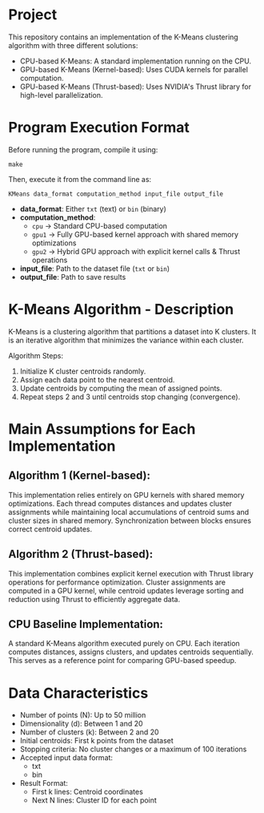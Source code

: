 # Project
This repository contains an implementation of the K-Means clustering algorithm with three different solutions:
- CPU-based K-Means: A standard implementation running on the CPU.
- GPU-based K-Means (Kernel-based): Uses CUDA kernels for parallel computation.
- GPU-based K-Means (Thrust-based): Uses NVIDIA's Thrust library for high-level parallelization.

# Program Execution Format

Before running the program, compile it using:

```
make
```

Then, execute it from the command line as:

```
KMeans data_format computation_method input_file output_file
```

- **data_format**: Either `txt` (text) or `bin` (binary)
- **computation_method**:
  - `cpu` → Standard CPU-based computation
  - `gpu1` → Fully GPU-based kernel approach with shared memory optimizations
  - `gpu2` → Hybrid GPU approach with explicit kernel calls & Thrust operations
- **input_file**: Path to the dataset file (`txt` or `bin`)
- **output_file**: Path to save results

# K-Means Algorithm - Description
K-Means is a clustering algorithm that partitions a dataset into K clusters. It is an iterative algorithm that minimizes the variance within each cluster.

Algorithm Steps:
1. Initialize K cluster centroids randomly.
2. Assign each data point to the nearest centroid.
3. Update centroids by computing the mean of assigned points.
4. Repeat steps 2 and 3 until centroids stop changing (convergence).

# Main Assumptions for Each Implementation

## Algorithm 1 (Kernel-based):
This implementation relies entirely on GPU kernels with shared memory optimizations. Each thread computes distances and updates cluster assignments while maintaining local accumulations of centroid sums and cluster sizes in shared memory. Synchronization between blocks ensures correct centroid updates.


## Algorithm 2 (Thrust-based):
This implementation combines explicit kernel execution with Thrust library operations for performance optimization. Cluster assignments are computed in a GPU kernel, while centroid updates leverage sorting and reduction using Thrust to efficiently aggregate data.


## CPU Baseline Implementation:
A standard K-Means algorithm executed purely on CPU. Each iteration computes distances, assigns clusters, and updates centroids sequentially. This serves as a reference point for comparing GPU-based speedup.

# Data Characteristics
- Number of points (N): Up to 50 million
- Dimensionality (d): Between 1 and 20
- Number of clusters (k): Between 2 and 20
- Initial centroids: First k points from the dataset
- Stopping criteria: No cluster changes or a maximum of 100 iterations
- Accepted input data format:
  - txt
  - bin
- Result Format:
  - First k lines: Centroid coordinates
  - Next N lines: Cluster ID for each point

